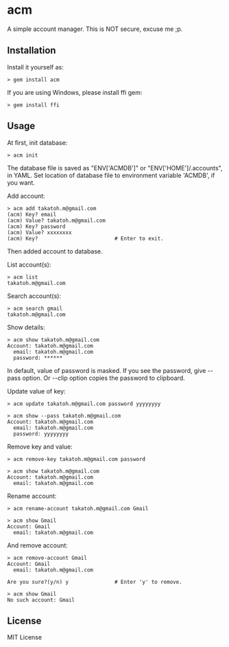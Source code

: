 # acm

A simple account manager. This is NOT secure, excuse me ;p.


## Installation

Install it yourself as:

    > gem install acm

If you are using Windows, please install ffi gem:

    > gem install ffi

## Usage

At first, init database:

    > acm init

The database file is saved as "ENV['ACMDB']" or "ENV['HOME']/.accounts", in YAML.
Set location of database file to environment variable 'ACMDB', if you want.

Add account:

    > acm add takatoh.m@gmail.com
    (acm) Key? email
    (acm) Value? takatoh.m@gmail.com
    (acm) Key? password
    (acm) Value? xxxxxxxx
    (acm) Key?                         # Enter to exit.

Then added account to database.

List account(s):

    > acm list
    takatoh.m@gmail.com

Search account(s):

    > acm search gmail
    takatoh.m@gmail.com

Show details:

    > acm show takatoh.m@gmail.com
    Account: takatoh.m@gmail.com
      email: takatoh.m@gmail.com
      password: ******

In default, value of password is masked. If you see the password, give --pass option.
Or --clip option copies the password to clipboard.

Update value of key:

    > acm update takatoh.m@gmail.com password yyyyyyyy

    > acm show --pass takatoh.m@gmail.com
    Account: takatoh.m@gmail.com
      email: takatoh.m@gmail.com
      password: yyyyyyyy

Remove key and value:

    > acm remove-key takatoh.m@gmail.com password

    > acm show takatoh.m@gmail.com
    Account: takatoh.m@gmail.com
      email: takatoh.m@gmail.com

Rename account:

    > acm rename-account takatoh.m@gmail.com Gmail

    > acm show Gmail
    Account: Gmail
      email: takatoh.m@gmail.com

And remove account:

    > acm remove-account Gmail
    Account: Gmail
      email: takatoh.m@gmail.com

    Are you sure?(y/n) y               # Enter 'y' to remove.

    > acm show Gmail
    No such account: Gmail


## License

MIT License
